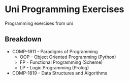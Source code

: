 # Uni Programming Exercises

Programming exercises from uni

## Breakdown

- COMP-1811 - Paradigms of Programming
  - OOP - Object Oriented Programming (Python)
  - FP - Functional Programming (Scheme)
  - LP - Logic Programming (Prolog)
- COMP-1819 - Data Structures and Algorithms
